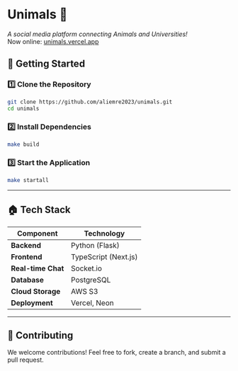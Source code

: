# Unimals 🤡
*A social media platform connecting Animals and Universities!* <br>
Now online: <a href="https://unimals.vercel.app/">unimals.vercel.app</a>

## 🚀 Getting Started    

### **1️⃣ Clone the Repository**  
```bash
git clone https://github.com/aliemre2023/unimals.git
cd unimals
```

### **2️⃣ Install Dependencies**  
```bash
make build
```

### **3️⃣ Start the Application**  
```bash
make startall
```

---
## 🏠 Tech Stack  

| Component   | Technology  |
|-------------|------------|
| **Backend** | Python (Flask) |
| **Frontend** | TypeScript (Next.js) |
| **Real-time Chat** | Socket.io |
| **Database** | PostgreSQL |
| **Cloud Storage** | AWS S3 |
| **Deployment** | Vercel, Neon | 

---

## 🤝 Contributing  
We welcome contributions! Feel free to fork, create a branch, and submit a pull request.  

